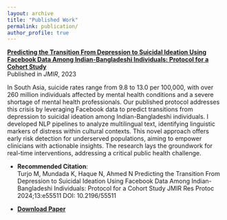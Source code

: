 ```yaml
---
layout: archive
title: "Published Work"
permalink: publication/
author_profile: true
---
```


**[Predicting the Transition From Depression to Suicidal Ideation Using Facebook Data Among Indian-Bangladeshi Individuals: Protocol for a Cohort Study](https://www.researchprotocols.org/2024/1/e55511)**  
Published in *JMIR*, 2023

In South Asia, suicide rates range from 9.8 to 13.0 per 100,000, with over 260 million individuals affected by mental health conditions and a severe shortage of mental health professionals. Our published protocol addresses this crisis by leveraging Facebook data to predict transitions from depression to suicidal ideation among Indian-Bangladeshi individuals. I developed NLP pipelines to analyze multilingual text, identifying linguistic markers of distress within cultural contexts. This novel approach offers early risk detection for underserved populations, aiming to empower clinicians with actionable insights. The research lays the groundwork for real-time interventions, addressing a critical public health challenge.

- **Recommended Citation**:  
  Turjo M, Mundada K, Haque N, Ahmed N
Predicting the Transition From Depression to Suicidal Ideation Using Facebook Data Among Indian-Bangladeshi Individuals: Protocol for a Cohort Study
JMIR Res Protoc 2024;13:e55511
DOI: 10.2196/55511

- **[Download Paper](http://academicpages.github.io/files/paper1.pdf)**
